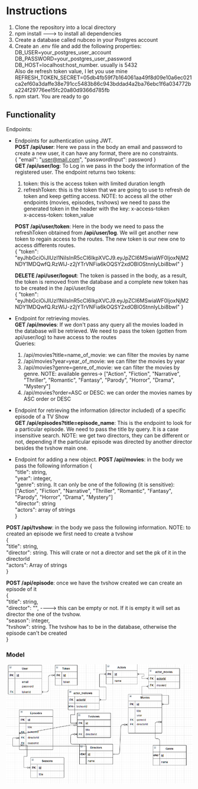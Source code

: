 # Instructions
1) Clone the repository into a local directory<br/>
2) npm install ---> to install all dependencies<br/>
3) Create a database called nubceo in your Postgres account<br/>
4) Create an .env file and add the following properties:<br/>
  DB_USER=your_postgres_user_account<br/>
  DB_PASSWORD=your_postgres_user_password<br/>
  DB_HOST=localhost:host_number. usually is 5432<br/>
  Also de refresh token value, I let you use mine
  REFRESH_TOKEN_SECRET=05db4fb59f7b164061aa49f8d09e10a6ec021ca2ef60a3daffe38e791cc5483b86c943bddad4a2ba76ebc1f6a034772ba224f29776ee15fc20a80d9366d785fb
5) npm start. You are ready to go<br/>


## Functionality

Endpoints:
* Endpoints for authentication using JWT.<br/>
**POST /api/user**: Here we pass in the body an email and password to create a new user, it can have any format, there are no constraints.<br/>
{
   "email": "user@mail.com",
   "passwordInput": password
}<br/>
**GET /api/user/log**: To Log in we pass in the body the information of the registered user. The endpoint returns two tokens:
  1) token: this is the access token with limited duration length
  2) refreshToken: this is the token that we are going to use to refresh de token and keep getting access.
  NOTE: to access all the other endpoints (movies, episodes, tvshows) we need to pass the generated token in the header with the key: x-access-token<br/>
  x-access-token: token_value<br/>

  **POST /api/user/token**: Here in the body we need to pass the refreshToken obtained from **/api/user/log**. We will get another new token to regain access to the routes. The new token is our new one to access differents routes.<br/>
  {
   "token": "eyJhbGciOiJIUzI1NiIsInR5cCI6IkpXVCJ9.eyJpZCI6MSwiaWF0IjoxNjM2NDY1MDQwfQ.RzWlJ-z2jYTrVNFia6kOQSY2xdOBlOStnnIyLbi8bwI"
  }
  <br/>

  **DELETE /api/user/logout**: The token is passed in the body, as a result, the token is removed from the database and a complete new token has to be created in the /api/user/log<br/>
  {
   "token": "eyJhbGciOiJIUzI1NiIsInR5cCI6IkpXVCJ9.eyJpZCI6MSwiaWF0IjoxNjM2NDY1MDQwfQ.RzWlJ-z2jYTrVNFia6kOQSY2xdOBlOStnnIyLbi8bwI"
  }


* Endpoint for retrieving movies.<br/>
  **GET /api/movies**: If we don't pass any query all the movies loaded in the database will be retrieved. We need to pass the token (gotten from api/user/log) to have access to the routes<br/>
  Queries:<br/>
  1) /api/movies?title=name_of_movie: we can filter the movies by name<br/>
  2) /api/movies?year=year_of_movie: we can filter the movies by year<br/>
  3) /api/movies?genre=genre_of_movie: we can filter the movies by genre. NOTE: available genres-> ["Action", "Fiction", "Narrative", "Thriller", "Romantic", "Fantasy", "Parody", "Horror", "Drama", "Mystery"]<br/>
  4) /api/movies?order=ASC or DESC: we can order the movies names by ASC order or DESC<br/>

* Endpoint for retrieving the information (director included) of a specific episode of a TV Show<br/>
**GET /api/episodes?title=episode_name**: This is the endpoint to look for a particular episode. We need to pass the title by query. It is a case insensitive search. NOTE: we get two directors, they can be different or not, depending if the particular episode was directed by another director besides the tvshow main one.<br/>

* Endpoint for adding a new object.
**POST /api/movies**: in the body we pass the following information
{<br/>
  "title": string,<br/>
  "year": integer,<br/>
  "genre": string. It can only be one of the following (it is sensitive): ["Action", "Fiction", "Narrative", "Thriller", "Romantic", "Fantasy", "Parody", "Horror", "Drama", "Mystery"]<br/>
  "director": string<br/>
  "actors": array of strings<br/>
}<br/>

**POST /api/tvshow**: in the body we pass the following information. NOTE: to created an episode we first need to create a tvshow<br/>
{<br/>
    "title": string,<br/>
    "director": string. This will crate or not a director and set the pk of it in the directorId<br/>
    "actors": Array of strings<br/>
}<br/>

**POST /api/episode**: once we have the tvshow created we can create an episode of it<br/>
{<br/>
    "title": string,<br/>
    "director": "", ----> this can be empty or not. If it is empty it will set as director the one of the tvshow.<br/>
    "season": integer,<br/>
    "tvshow": string. The tvshow has to be in the database, otherwise the episode can't be created<br/>
}<br/>


### Model
<img src="./Diagram.png">
